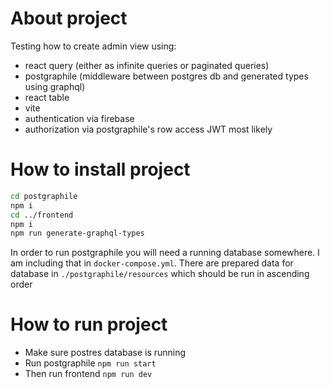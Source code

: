 # About project
Testing how to create admin view using:
- react query (either as infinite queries or paginated queries)
- postgraphile (middleware between postgres db and generated types using graphql)
- react table
- vite
- authentication via firebase
- authorization via postgraphile's row access JWT most likely

# How to install project
```bash
cd postgraphile
npm i
cd ../frontend
npm i
npm run generate-graphql-types
```
In order to run postgraphile you will need a running database somewhere. I am including that in `docker-compose.yml`.
There are prepared data for database in `./postgraphile/resources` which should be run in ascending order 

# How to run project
- Make sure postres database is running
- Run postgraphile `npm run start`
- Then run frontend `npm run dev`
